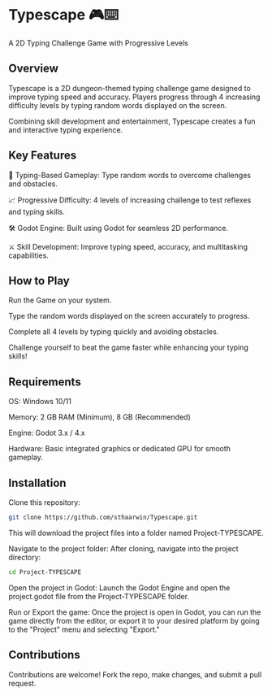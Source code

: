 # **Typescape 🎮⌨️**

A 2D Typing Challenge Game with Progressive Levels

## **Overview** #

Typescape is a 2D dungeon-themed typing challenge game designed to improve typing speed and accuracy. Players progress through 4 increasing difficulty levels by typing random words displayed on the screen.

Combining skill development and entertainment, Typescape creates a fun and interactive typing experience.

## **Key Features** #

🎯 Typing-Based Gameplay: Type random words to overcome challenges and obstacles.

📈 Progressive Difficulty: 4 levels of increasing challenge to test reflexes and typing skills.

🛠️ Godot Engine: Built using Godot for seamless 2D performance.

⚔️ Skill Development: Improve typing speed, accuracy, and multitasking capabilities.

## **How to Play** #

Run the Game on your system.

Type the random words displayed on the screen accurately to progress.

Complete all 4 levels by typing quickly and avoiding obstacles.

Challenge yourself to beat the game faster while enhancing your typing skills!

## **Requirements** #

OS: Windows 10/11

Memory: 2 GB RAM (Minimum), 8 GB (Recommended)

Engine: Godot 3.x / 4.x

Hardware: Basic integrated graphics or dedicated GPU for smooth gameplay.

## **Installation**  #

Clone this repository:

```bash
git clone https://github.com/sthaarwin/Typescape.git
```

This will download the project files into a folder named Project-TYPESCAPE.

Navigate to the project folder: After cloning, navigate into the project directory:

```bash
cd Project-TYPESCAPE
```
Open the project in Godot: Launch the Godot Engine and open the project.godot file from the Project-TYPESCAPE folder.

Run or Export the game: Once the project is open in Godot, you can run the game directly from the editor, or export it to your desired platform by going to the "Project" menu and selecting "Export."

## **Contributions** #

Contributions are welcome! Fork the repo, make changes, and submit a pull request.
